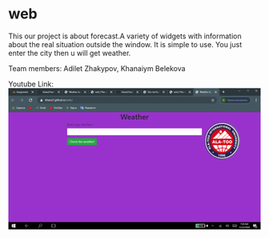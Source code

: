 # web
This our project is about forecast.A variety of widgets with information about the real situation outside the window. It is simple to use. You just enter the city then u will get weather.


Team members: Adilet Zhakypov, Khanaiym Belekova

Youtube Link:
[](https://youtu.be/C_8oiDHklGU)
![alt text](screenshots/2020-12-00.png)



